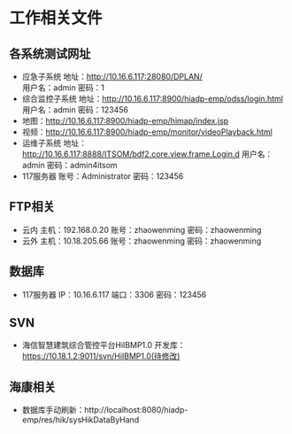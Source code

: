 # 工作相关文件
## 各系统测试网址
* 应急子系统
  地址：http://10.16.6.117:28080/DPLAN/   
  用户名：admin
  密码：1
* 综合监控子系统
  地址：http://10.16.6.117:8900/hiadp-emp/odss/login.html
  用户名：admin
  密码：123456
* 地图：http://10.16.6.117:8900/hiadp-emp/himap/index.jsp
* 视频：http://10.16.6.117:8900/hiadp-emp/monitor/videoPlayback.html
* 运维子系统
  地址：http://10.16.6.117:8888/ITSOM/bdf2.core.view.frame.Login.d
  用户名：admin
  密码：admin4itsom
* 117服务器
  账号：Administrator
  密码：123456
## FTP相关
* 云内
  主机：192.168.0.20
  账号：zhaowenming
  密码：zhaowenming
* 云外
  主机：10.18.205.66
  账号：zhaowenming
  密码：zhaowenming
## 数据库
* 117服务器
  IP：10.16.6.117
  端口：3306
  密码：123456
## SVN
* 海信智慧建筑综合管控平台HiIBMP1.0
  开发库：https://10.18.1.2:9011/svn/HiIBMP1.0(待修改)
## 海康相关
* 数据库手动刷新：http://localhost:8080/hiadp-emp/res/hik/sysHikDataByHand